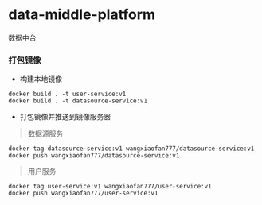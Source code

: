 # data-middle-platform

数据中台

### 打包镜像

* 构建本地镜像

```shell
docker build . -t user-service:v1
docker build . -t datasource-service:v1

```

* 打包镜像并推送到镜像服务器

> 数据源服务

```shell
docker tag datasource-service:v1 wangxiaofan777/datasource-service:v1
docker push wangxiaofan777/datasource-service:v1
```

> 用户服务

```shell
docker tag user-service:v1 wangxiaofan777/user-service:v1
docker push wangxiaofan777/user-service:v1

```
